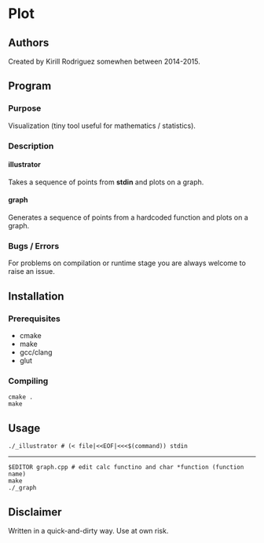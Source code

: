 # Plot

## Authors

Created by Kirill Rodriguez somewhen between 2014-2015.

## Program

### Purpose

Visualization (tiny tool useful for mathematics / statistics).

### Description

#### illustrator

Takes a sequence of points from **stdin** and plots on a graph.

#### graph

Generates a sequence of points from a hardcoded function and plots on a graph.

### Bugs / Errors

For problems on compilation or runtime stage you are always welcome to raise an issue.

## Installation

### Prerequisites

* cmake
* make
* gcc/clang
* glut

### Compiling

	cmake .
	make

## Usage

	./_illustrator # (< file|<<EOF|<<<$(command)) stdin
	
----
	
	$EDITOR graph.cpp # edit calc functino and char *function (function name)
	make
	./_graph

## Disclaimer

Written in a quick-and-dirty way. Use at own risk.
